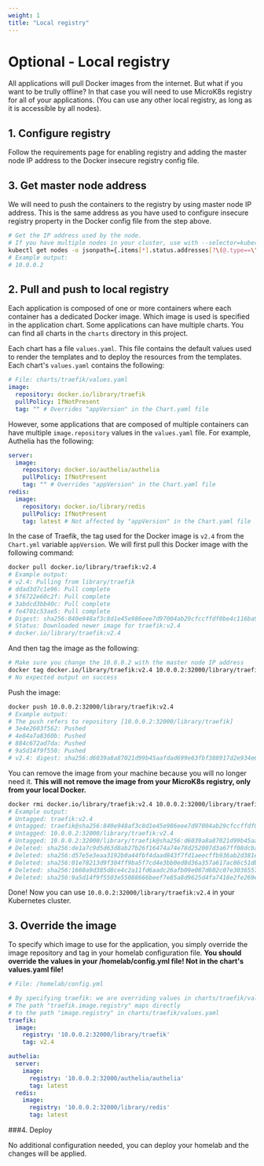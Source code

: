 ```yaml
---
weight: 1
title: "Local registry"
---
```


# Optional - Local registry

All applications will pull Docker images from the internet. But what if you want to be trully offline? In that case you will need to use MicroK8s registry for all of your applications. (You can use any other local registry, as long as it is accessible by all nodes).

## 1. Configure registry

Follow the requirements page for enabling registry and adding the master node IP address to the Docker insecure registry config file.

## 3. Get master node address

We will need to push the containers to the registry by using master node IP address. This is the same address as you have used to configure insecure registry property in the Docker config file from the step above.

```bash
# Get the IP address used by the node.
# If you have multiple nodes in your cluster, use with --selector=kubernetes.io/role=master
kubectl get nodes -o jsonpath={.items[*].status.addresses[?\(@.type==\"InternalIP\"\)].address}
# Example output:
# 10.0.0.2
```

## 2. Pull and push to local registry

Each application is composed of one or more containers where each container has a dedicated Docker image. Which image is used is specified in the application chart. Some applications can have multiple charts. You can find all charts in the `charts` directory in this project.

Each chart has a file `values.yaml`. This file contains the default values used to render the templates and to deploy the resources from the templates. Each chart's `values.yaml` contains the following:

```yaml
# File: charts/traefik/values.yaml
image:
  repository: docker.io/library/traefik
  pullPolicy: IfNotPresent
  tag: "" # Overrides "appVersion" in the Chart.yaml file
```

However, some applications that are composed of multiple containers can have multiple `image.repository` values in the `values.yaml` file. For example, Authelia has the following:

```yaml
server:
  image:
    repository: docker.io/authelia/authelia
    pullPolicy: IfNotPresent
    tag: "" # Overrides "appVersion" in the Chart.yaml file
redis:
  image:
    repository: docker.io/library/redis
    pullPolicy: IfNotPresent
    tag: latest # Not affected by "appVersion" in the Chart.yaml file
```

In the case of Traefik, the tag used for the Docker image is `v2.4` from the `Chart.yml` variable `appVersion`. We will first pull this Docker image with the following command:

```bash
docker pull docker.io/library/traefik:v2.4
# Example output:
# v2.4: Pulling from library/traefik
# ddad3d7c1e96: Pull complete 
# 5f6722e60c2f: Pull complete 
# 3abdcd3bb40c: Pull complete 
# fe4701c53ae5: Pull complete 
# Digest: sha256:840e948af3c8d1e45e986eee7d97004ab29cfccffdf0be4c116ba9aaeff5d17a
# Status: Downloaded newer image for traefik:v2.4
# docker.io/library/traefik:v2.4
```

And then tag the image as the following:

```bash
# Make sure you change the 10.0.0.2 with the master node IP address
docker tag docker.io/library/traefik:v2.4 10.0.0.2:32000/library/traefik:v2.4
# No expected output on success
```

Push the image:

```bash
docker push 10.0.0.2:32000/library/traefik:v2.4
# Example output:
# The push refers to repository [10.0.0.2:32000/library/traefik]
# 3e4e2603f562: Pushed 
# 4e84a7a8360b: Pushed 
# 884c672ad7da: Pushed 
# 9a5d14f9f550: Pushed 
# v2.4: digest: sha256:d6039a8a87021d99b45aafdad699e63fbf388917d2e934e66e20d9e46854ba6f size: 1157
```

You can remove the image from your machine because you will no longer need it. **This will not remove the image from your MicroK8s registry, only from your local Docker.**

```bash
docker rmi docker.io/library/traefik:v2.4 10.0.0.2:32000/library/traefik:v2.4
# Example output:
# Untagged: traefik:v2.4
# Untagged: traefik@sha256:840e948af3c8d1e45e986eee7d97004ab29cfccffdf0be4c116ba9aaeff5d17a
# Untagged: 10.0.0.2:32000/library/traefik:v2.4
# Untagged: 10.0.0.2:32000/library/traefik@sha256:d6039a8a87021d99b45aafdad699e63fbf388917d2e934e66e20d9e46854ba6f
# Deleted: sha256:de1a7c9d5d63d8ab27b26f16474a74e78d252007d3a67ff08dcbad418eb335ae
# Deleted: sha256:d57e5e3eaa3192b0a44fbf4daad843f7fd1aeecffb936ab2d381ecf4ccf15450
# Deleted: sha256:01e78213d9f304ff9ba5f7cd4e3bb0ed8d36a357a617ac86c51db0c0df38ad3a
# Deleted: sha256:1660a9d385d8ce4c2a11fd6aadc26afb09e087d602c07e3036557b7ef73bb072
# Deleted: sha256:9a5d14f9f5503e55088666beef7e85a8d9625d4fa7418e2fe269e9c54bcb853c
```

Done! Now you can use `10.0.0.2:32000/library/traefik:v2.4` in your Kubernetes cluster.

## 3. Override the image

To specify which image to use for the application, you simply override the image repository and tag in your homelab configuration file. **You should override the values in your /homelab/config.yml file! Not in the chart's values.yaml file!**

```yaml
# File: /homelab/config.yml

# By specifying traefik: we are overriding values in charts/traefik/values.yaml
# The path "traefik.image.registry" maps directly
# to the path "image.registry" in charts/traefik/values.yaml
traefik:
  image:
    registry: '10.0.0.2:32000/library/traefik'
    tag: v2.4

authelia:
  server:
    image:
      registry: '10.0.0.2:32000/authelia/authelia'
      tag: latest
  redis:
    image:
      registry: '10.0.0.2:32000/library/redis'
      tag: latest
```

###4. Deploy

No additional configuration needed, you can deploy your homelab and the changes will be applied.
